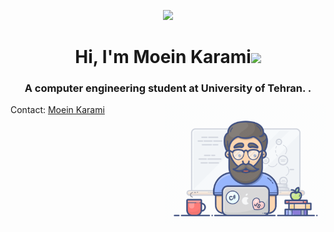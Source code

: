 <p align="center">
  <img style="width:8rem; height:auto" src="https://www.dailymoss.com/wp-content/uploads/2018/01/ca4794cfada458717c7aa99093a1f425.jpg"/>
</p>

<h1 align="center">Hi, I'm Moein Karami<img width="30px" src="https://raw.githubusercontent.com/iampavangandhi/iampavangandhi/master/gifs/Hi.gif"></h1>
<h3 font-size="20" align="center">A computer engineering student at University of Tehran. .</h3>

<img align="right" style="width:16rem; height:auto" src="https://raw.githubusercontent.com/Elanza-48/Elanza-48/41a4790484e268102dfdab2b7c59d440d3ffafab/resources/img/geek.gif"/>

Contact: [Moein Karami](https://www.linkedin.com/in/moein-karami-2000/)
